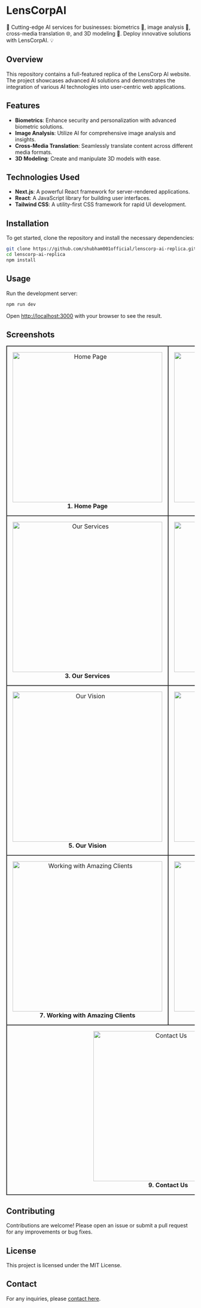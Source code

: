 # LensCorpAI

🚀 Cutting-edge AI services for businesses: biometrics 👤, image analysis 📸, cross-media translation 🌐, and 3D modeling 🎨. Deploy innovative solutions with LensCorpAI. 💡

## Overview
This repository contains a full-featured replica of the LensCorp AI website. The project showcases advanced AI solutions and demonstrates the integration of various AI technologies into user-centric web applications.

## Features
- **Biometrics**: Enhance security and personalization with advanced biometric solutions.
- **Image Analysis**: Utilize AI for comprehensive image analysis and insights.
- **Cross-Media Translation**: Seamlessly translate content across different media formats.
- **3D Modeling**: Create and manipulate 3D models with ease.

## Technologies Used
- **Next.js**: A powerful React framework for server-rendered applications.
- **React**: A JavaScript library for building user interfaces.
- **Tailwind CSS**: A utility-first CSS framework for rapid UI development.

## Installation
To get started, clone the repository and install the necessary dependencies:
```bash
git clone https://github.com/shubham001official/lenscorp-ai-replica.git
cd lenscorp-ai-replica
npm install
```

## Usage
Run the development server:
```bash
npm run dev
```
Open [http://localhost:3000](http://localhost:3000) with your browser to see the result.

## Screenshots

<table>
  <tr>
    <td style="border: 2px solid #333; padding: 15px; text-align: center;">
      <img src="https://github.com/shubham001official/lenscorp/assets/109148746/c9f17f3c-088c-4ee8-8f88-8355cbae6bb6" alt="Home Page" width="400"/>
      <br/><strong>1. Home Page</strong>
    </td>
    <td style="border: 2px solid #333; padding: 15px; text-align: center;">
      <img src="https://github.com/shubham001official/lenscorp/assets/109148746/c2ac456e-e23f-4c64-b142-9b945d742144" alt="About Us" width="400"/>
      <br/><strong>2. About Us</strong>
    </td>
  </tr>
  <tr>
    <td style="border: 2px solid #333; padding: 15px; text-align: center;">
      <img src="https://github.com/shubham001official/lenscorp/assets/109148746/43d888d5-47d1-4d6d-b1ac-c0a6caa889c0" alt="Our Services" width="400"/>
      <br/><strong>3. Our Services</strong>
    </td>
    <td style="border: 2px solid #333; padding: 15px; text-align: center;">
      <img src="https://github.com/shubham001official/lenscorp/assets/109148746/02b3d147-0ce3-488f-801e-1393700a42ce" alt="Why Choose Lens" width="400"/>
      <br/><strong>4. Why Choose Lens</strong>
    </td>
  </tr>
  <tr>
    <td style="border: 2px solid #333; padding: 15px; text-align: center;">
      <img src="https://github.com/shubham001official/lenscorp/assets/109148746/01c785d1-dc40-4c0f-b76f-a8527044dd45" alt="Our Vision" width="400"/>
      <br/><strong>5. Our Vision</strong>
    </td>
    <td style="border: 2px solid #333; padding: 15px; text-align: center;">
      <img src="https://github.com/shubham001official/lenscorp/assets/109148746/c5afa5fd-1cc1-4364-9831-84521fa01b44" alt="Our Blogs" width="400"/>
      <br/><strong>6. Our Blogs</strong>
    </td>
  </tr>
  <tr>
    <td style="border: 2px solid #333; padding: 15px; text-align: center;">
      <img src="https://github.com/shubham001official/lenscorp/assets/109148746/151eebf2-e953-4f0b-8ca6-3d669a7b2d4d" alt="Working with Amazing Clients" width="400"/>
      <br/><strong>7. Working with Amazing Clients</strong>
    </td>
    <td style="border: 2px solid #333; padding: 15px; text-align: center;">
      <img src="https://github.com/shubham001official/lenscorp/assets/109148746/1bc32086-b655-4a8a-8875-aa430d73c5d8" alt="FAQ Section" width="400"/>
      <br/><strong>8. FAQ Section</strong>
    </td>
  </tr>
  <tr>
    <td style="border: 2px solid #333; padding: 15px; text-align: center;" colspan="2">
      <img src="https://github.com/shubham001official/lenscorp/assets/109148746/5e370f63-2b79-436e-8e40-390ed481378d" alt="Contact Us" width="400"/>
      <br/><strong>9. Contact Us</strong>
    </td>
  </tr>
</table>

## Contributing
Contributions are welcome! Please open an issue or submit a pull request for any improvements or bug fixes.

## License
This project is licensed under the MIT License.

## Contact
For any inquiries, please [contact here](mailto:shubham001official@gmail.com).
